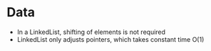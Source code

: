 # Data
* In a LinkedList, shifting of elements is not required
* LinkedList only adjusts pointers, which takes constant time O(1)
